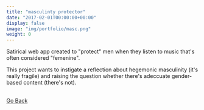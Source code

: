 ```yaml
---
title: "masculinty protector"
date: "2017-02-01T00:00:00+00:00"
display: false
image: "img/portfolio/masc.png"
weight: 0
---
```


Satirical web app created to "protect" men when they listen to music that's often considered "femenine".
<!--more-->

This project wants to instigate a reflection about hegemonic masculinity (it's really fragile) and raising the question whether there's adeccuate gender-based content (there's not).


<br><a href="#" onClick="history.go(-1);return true;">Go Back</a>
